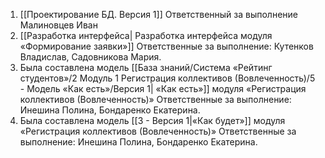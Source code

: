 1. [[Проектирование БД. Версия 1]]
	Ответственный за выполнение Малиновцев Иван
2. [[Разработка интерфейса| Разработка интерфейса модуля «Формирование заявки»]]
	Ответственные за выполнение: Кутенков Владислав, Садовникова Мария.
3.  Была составлена модель [[База знаний/Система «Рейтинг студентов»/2 Модуль 1 Регистрация коллективов (Вовлеченность)/5 - Модель «Как есть»/Версия 1| «Как есть»]] модуля «Регистрация коллективов (Вовлеченность)»
	Ответственные за выполнение: Инешина Полина, Бондаренко Екатерина.
4.   Была составлена модель [[3 - Версия 1|«Как будет»]] модуля «Регистрация коллективов (Вовлеченность)»
	Ответственные за выполнение: Инешина Полина, Бондаренко Екатерина.
